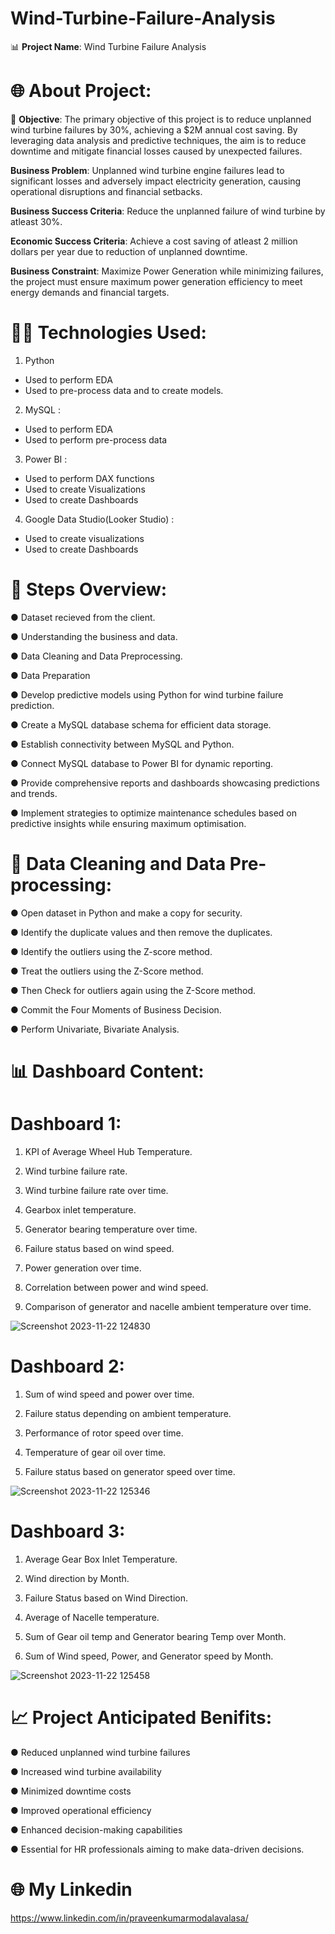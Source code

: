 # Wind-Turbine-Failure-Analysis

📊 __Project Name__: Wind Turbine Failure Analysis

# 🌐 About Project:
🚀 __Objective__: The primary objective of this project is to reduce unplanned wind turbine failures by 30%, achieving a $2M annual cost saving. By leveraging data analysis and predictive techniques, the aim is to reduce downtime and mitigate financial losses caused by unexpected failures.

__Business Problem__: Unplanned wind turbine engine failures lead to significant losses and adversely impact electricity generation, causing operational disruptions and financial setbacks.

__Business Success Criteria__: Reduce the unplanned failure of wind turbine by atleast 30%.

__Economic Success Criteria__: Achieve a cost saving of atleast 2 million dollars per year due to reduction of unplanned downtime.

__Business Constraint__: Maximize Power Generation while minimizing failures, the project must ensure maximum power generation efficiency to meet energy demands and financial targets.

# 👨‍💻 Technologies Used:
1. Python
  * Used to perform EDA
  * Used to pre-process data and to create models.
2. MySQL :
  * Used to perform EDA
  * Used to perform pre-process data
3. Power BI :
  * Used to perform DAX functions
  * Used to create Visualizations 
  * Used to create Dashboards
4. Google Data Studio(Looker Studio) :
  * Used to create visualizations
  *	Used to create Dashboards

# 📜 Steps Overview:
● Dataset recieved from the client.

● Understanding the business and data.

● Data Cleaning and Data Preprocessing.

● Data Preparation

● Develop predictive models using Python for wind turbine failure prediction.

● Create a MySQL database schema for efficient data storage.

● Establish connectivity between MySQL and Python.

● Connect MySQL database to Power BI for dynamic reporting.

● Provide comprehensive reports and dashboards showcasing predictions and trends.

● Implement strategies to optimize maintenance schedules based on predictive insights while ensuring maximum optimisation.

# 🧹 Data Cleaning and Data Pre-processing:
● Open dataset in Python and make a copy for security.

● Identify the duplicate values and then remove the duplicates.

● Identify the outliers using the Z-score method.

● Treat the outliers using the Z-Score method.

● Then Check for outliers again using the Z-Score method.

● Commit the Four Moments of Business Decision.

● Perform Univariate, Bivariate Analysis.

# 📊 Dashboard Content:
# Dashboard 1:
1. KPI of Average Wheel Hub Temperature.

2. Wind turbine failure rate.

3. Wind turbine failure rate over time.

4. Gearbox inlet temperature.

5. Generator bearing temperature over time.

6. Failure status based on wind speed.

7. Power generation over time.

8. Correlation between power and wind speed.

9. Comparison of generator and nacelle ambient temperature over time.

![Screenshot 2023-11-22 124830](https://github.com/MPraveenKumar97/Wind-Turbine-Failure-Analysis/assets/71966737/80e5f1db-9c0b-4879-9140-cacdb50606bc)

# Dashboard 2:
1. Sum of wind speed and power over time.

2. Failure status depending on ambient temperature.

3. Performance of rotor speed over time.

4. Temperature of gear oil over time.

5. Failure status based on generator speed over time.

![Screenshot 2023-11-22 125346](https://github.com/MPraveenKumar97/Wind-Turbine-Failure-Analysis/assets/71966737/c26ca5db-61e8-46e8-976b-851c3829c43f)

# Dashboard 3:
1. Average Gear Box Inlet Temperature.

2. Wind direction by Month.

3. Failure Status based on Wind Direction.

4. Average of Nacelle temperature.

5. Sum of Gear oil temp and Generator bearing Temp over Month.

6. Sum of Wind speed, Power, and Generator speed by Month.

![Screenshot 2023-11-22 125458](https://github.com/MPraveenKumar97/Wind-Turbine-Failure-Analysis/assets/71966737/92547b86-7e3d-431b-b121-d8cde83b2e88)


# 📈 Project Anticipated Benifits:
● Reduced unplanned wind turbine failures

● Increased wind turbine availability

● Minimized downtime costs

● Improved operational efficiency

● Enhanced decision-making capabilities

● Essential for HR professionals aiming to make data-driven decisions.
# 🌐 My Linkedin
https://www.linkedin.com/in/praveenkumarmodalavalasa/
